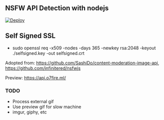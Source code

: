 ## NSFW API Detection with nodejs

[![Deploy](https://www.herokucdn.com/deploy/button.svg)](https://heroku.com/deploy?template=https://github.com/o7-Fire/NodeNsfwJSAPI)

## Self Signed SSL
- sudo openssl req -x509 -nodes -days 365 -newkey rsa:2048 -keyout ./selfsigned.key -out selfsigned.crt

Adopted from:
https://github.com/SashiDo/content-moderation-image-api, https://github.com/infinitered/nsfwjs

Preview: 
https://api.o7fire.ml/

### TODO
- Process external gif
- Use preview gif for slow machine
- imgur, giphy, etc

